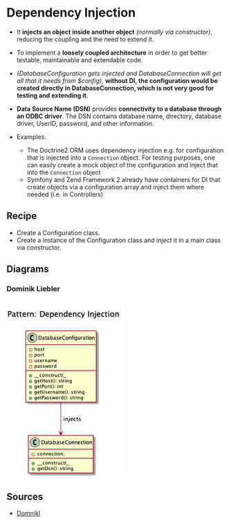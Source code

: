 # Dependency Injection

+ It **injects an object inside another object** _(normally via constructor)_, reducing the coupling and the need to extend it.

+ To implement a **loosely coupled architecture** in order to get better testable, maintainable and extendable code.

+ _(DatabaseConfiguration gets injected and DatabaseConnection will get all that it needs from $config)_, **without DI, the configuration would be created directly in DatabaseConnection, which is not very good for testing and extending it**.

+ **Data Source Name (DSN)** provides **connectivity to a database through an ODBC driver**. The DSN contains database name, directory, database driver, UserID, password, and other information. 

+ Examples: 
    +  The Doctrine2 ORM uses dependency injection e.g. for configuration that is injected into a ``Connection`` object. For testing purposes, one can easily create a mock object of the configuration and inject that into the ``Connection`` object
    +  Symfony and Zend Framework 2 already have containers for DI that create objects via a configuration array and inject them where needed (i.e. in Controllers)

## Recipe
+ Create a Configuration class.
+ Create a instance of the Configuration class and inject it in a main class via constructor.

## Diagrams
### Dominik Liebler
![](domnikl/diagram.png)


## Sources
+ [Domnikl](https://github.com/domnikl/DesignPatternsPHP/tree/master/Structural/DependencyInjection)
